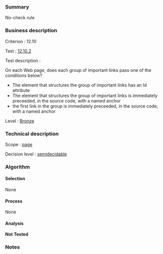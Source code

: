 ### Summary

No-check rule

### Business description

Criterion : 12.10

Test : [12.10.2](http://www.accessiweb.org/index.php/accessiweb-22-english-version.html#test-12-10-2)

Test description :

On each Web page, does each group of important links pass one of the
conditions below?

-   The element that structures the group of important links has an Id
    attribute
-   The element that structures the group of important links is
    immediately preceeded, in the source code, with a named anchor
-   the first link in the group is immediately preceeded, in the source
    code, with a named anchor

Level : [Bronze](/en/category/rules-design/accessiweb-11/level/bronze)

### Technical description

Scope : [page](/en/category/rules-design/accessiweb-11/scope/page)

Decision level :
[semidecidable](/en/category/rules-design/accessiweb-11/decision-level/semidecidable)

### Algorithm

#### Selection

None

#### Process

None

#### Analysis

**Not Tested**

### Notes


